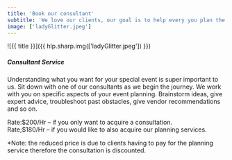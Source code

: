 ```yaml
---
title: 'Book our consultant'
subtitle: 'We love our clients, our goal is to help every you plan the perfect event! Our consultations helps you get every little detail right.'
image: ['ladyGlitter.jpeg']
---
```


![{{ title }}]({{ hlp.sharp.img(['ladyGlitter.jpeg']) }})

<h5> Consultant Service</h5>
<article>
<p> Understanding what you want for your special event is super important to us. Sit down with one of our consultants as we begin the journey. We work with you on specific aspects of your event planning. Brainstorm ideas, give expert advice, troubleshoot past obstacles, give vendor recommendations and so on.</p>
<p>
Rate:$200/Hr – if you only want to acquire a consultation. <br>
Rate;$180/Hr – if you would like to also acquire our planning services.
</p>
<p>
*Note: the reduced price is due to clients having to pay for the planning service therefore the consultation is discounted.
</p>
</article>
